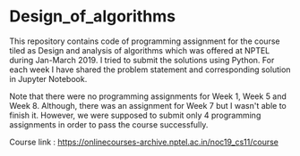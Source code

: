 # Design_of_algorithms
This repository contains code of programming assignment for the course tiled as Design and analysis of algorithms which was offered at NPTEL during Jan-March 2019. I tried to submit the solutions using Python. For each week I have shared the problem statement and corresponding solution in Jupyter Notebook.

Note that there were no programming assignments for Week 1, Week 5 and Week 8. Although, there was an assignment for Week 7 but I wasn't able to finish it. However, we were supposed to submit only 4 programming assignments in order to pass the course successfully.  

Course link : https://onlinecourses-archive.nptel.ac.in/noc19_cs11/course


